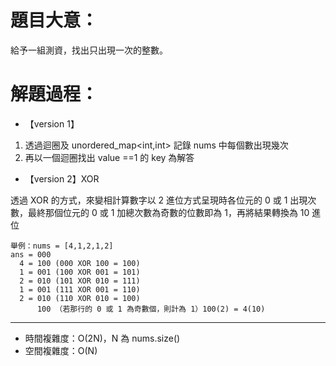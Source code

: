 # 題目大意：
給予一組測資，找出只出現一次的整數。


# 解題過程：
* 【version 1】
1. 透過迴圈及 unordered_map<int,int> 記錄 nums 中每個數出現幾次
2. 再以一個迴圈找出 value ==1 的 key 為解答
* 【version 2】XOR

透過 XOR 的方式，來變相計算數字以 2 進位方式呈現時各位元的 0 或 1 出現次數，最終那個位元的 0 或 1 加總次數為奇數的位數即為 1，再將結果轉換為 10 進位
```
舉例：nums = [4,1,2,1,2]
ans = 000
  4 = 100 (000 XOR 100 = 100)
  1 = 001 (100 XOR 001 = 101)
  2 = 010 (101 XOR 010 = 111)
  1 = 001 (111 XOR 001 = 110)
  2 = 010 (110 XOR 010 = 100)
      100 （若那行的 0 或 1 為奇數個，則計為 1）100(2) = 4(10)
```
-----------------------------------------
* 時間複雜度：O(2N)，N 為 nums.size()
* 空間複雜度：O(N)
